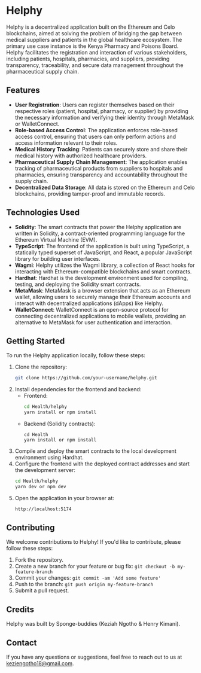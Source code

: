 # Helphy

Helphy is a decentralized application built on the Ethereum and Celo blockchains, aimed at solving the problem of bridging the gap between medical suppliers and patients in the global healthcare ecosystem. The primary use case instance is the Kenya Pharmacy and Poisons Board. Helphy facilitates the registration and interaction of various stakeholders, including patients, hospitals, pharmacies, and suppliers, providing transparency, traceability, and secure data management throughout the pharmaceutical supply chain.

## Features

- **User Registration**: Users can register themselves based on their respective roles (patient, hospital, pharmacy, or supplier) by providing the necessary information and verifying their identity through MetaMask or WalletConnect.
- **Role-based Access Control**: The application enforces role-based access control, ensuring that users can only perform actions and access information relevant to their roles.
- **Medical History Tracking**: Patients can securely store and share their medical history with authorized healthcare providers.
- **Pharmaceutical Supply Chain Management**: The application enables tracking of pharmaceutical products from suppliers to hospitals and pharmacies, ensuring transparency and accountability throughout the supply chain.
- **Decentralized Data Storage**: All data is stored on the Ethereum and Celo blockchains, providing tamper-proof and immutable records.

## Technologies Used

- **Solidity**: The smart contracts that power the Helphy application are written in Solidity, a contract-oriented programming language for the Ethereum Virtual Machine (EVM).
- **TypeScript**: The frontend of the application is built using TypeScript, a statically typed superset of JavaScript, and React, a popular JavaScript library for building user interfaces.
- **Wagmi**: Helphy utilizes the Wagmi library, a collection of React hooks for interacting with Ethereum-compatible blockchains and smart contracts.
- **Hardhat**: Hardhat is the development environment used for compiling, testing, and deploying the Solidity smart contracts.
- **MetaMask**: MetaMask is a browser extension that acts as an Ethereum wallet, allowing users to securely manage their Ethereum accounts and interact with decentralized applications (dApps) like Helphy.
- **WalletConnect**: WalletConnect is an open-source protocol for connecting decentralized applications to mobile wallets, providing an alternative to MetaMask for user authentication and interaction.

## Getting Started

To run the Helphy application locally, follow these steps:

1. Clone the repository:
   ```bash
   git clone https://github.com/your-username/helphy.git
2. Install dependencies for the frontend and backend:
   - Frontend:
     ```bash
     cd Health/helphy
     yarn install or npm install
   - Backend (Solidity contracts):
     ```base
     cd Health
     yarn install or npm install
3. Compile and deploy the smart contracts to the local development environment using Hardhat.
4. Configure the frontend with the deployed contract addresses and start the development server:
   ```bash
   cd Health/helphy
   yarn dev or npm dev
5. Open the application in your browser at:
   ```bash
   http://localhost:5174

## Contributing

We welcome contributions to Helphy! If you'd like to contribute, please follow these steps:

1. Fork the repository.
2. Create a new branch for your feature or bug fix: `git checkout -b my-feature-branch`
3. Commit your changes: `git commit -am 'Add some feature'`
4. Push to the branch: `git push origin my-feature-branch`
5. Submit a pull request.

## Credits

Helphy was built by Sponge-buddies (Keziah Ngotho & Henry Kimani).

## Contact

If you have any questions or suggestions, feel free to reach out to us at [keziengotho18@gmail.com](mailto:keziengotho18@gmail.com).
